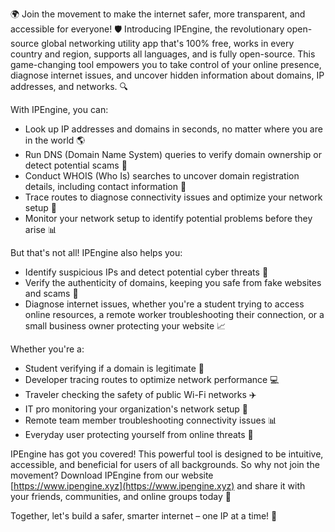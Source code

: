 🌍 Join the movement to make the internet safer, more transparent, and accessible for everyone! 🛡️ Introducing IPEngine, the revolutionary open-source global networking utility app that's 100% free, works in every country and region, supports all languages, and is fully open-source. This game-changing tool empowers you to take control of your online presence, diagnose internet issues, and uncover hidden information about domains, IP addresses, and networks. 🔍

With IPEngine, you can:

* Look up IP addresses and domains in seconds, no matter where you are in the world 🌎
* Run DNS (Domain Name System) queries to verify domain ownership or detect potential scams 💸
* Conduct WHOIS (Who Is) searches to uncover domain registration details, including contact information 👀
* Trace routes to diagnose connectivity issues and optimize your network setup 🔧
* Monitor your network setup to identify potential problems before they arise 📊

But that's not all! IPEngine also helps you:

* Identify suspicious IPs and detect potential cyber threats 💪
* Verify the authenticity of domains, keeping you safe from fake websites and scams 🚫
* Diagnose internet issues, whether you're a student trying to access online resources, a remote worker troubleshooting their connection, or a small business owner protecting your website 📈

Whether you're a:

* Student verifying if a domain is legitimate 🔬
* Developer tracing routes to optimize network performance 💻
* Traveler checking the safety of public Wi-Fi networks ✈️
* IT pro monitoring your organization's network setup 👥
* Remote team member troubleshooting connectivity issues 📊
* Everyday user protecting yourself from online threats 👣

IPEngine has got you covered! This powerful tool is designed to be intuitive, accessible, and beneficial for users of all backgrounds. So why not join the movement? Download IPEngine from our website [https://www.ipengine.xyz](https://www.ipengine.xyz) and share it with your friends, communities, and online groups today 📢

Together, let's build a safer, smarter internet – one IP at a time! 🔧